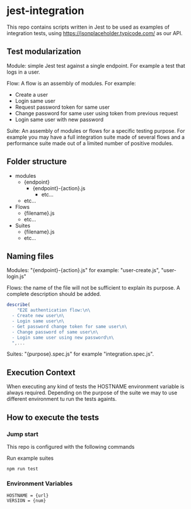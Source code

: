 # jest-integration

This repo contains scripts written in Jest to be used as examples of integration tests, using https://jsonplaceholder.typicode.com/ as our API.

## Test modularization

Module: simple Jest test against a single endpoint. For example a test that logs
in a user.

Flow: A flow is an assembly of modules.
For example:

- Create a user
- Login same user
- Request password token for same user
- Change password for same user using token from previous request
- Login same user with new password

Suite: An assembly of modules or flows for a specific testing purpose.
For example you may have a full integration suite made of several flows and a
performance suite made out of a limited number of positive modules.

## Folder structure

- modules
  - {endpoint}
    - {endpoint}-{action}.js
      - etc...
  - etc...
- Flows
  - {filename}.js
  - etc...
- Suites
  - {filename}.js
  - etc...

## Naming files

Modules: "{endpoint}-{action}.js" for example: "user-create.js", "user-login.js"

Flows: the name of the file will not be sufficient to explain its purpose. A
complete description should be added.

```JavaScript
describe(
    "E2E authentication flow:\n\
  - Create new user\n\
  - Login same user\n\
  - Get password change token for same user\n\
  - Change password of same user\n\
  - Login same user using new password\n\
  ",...
```

Suites: "{purpose}.spec.js" for example "integration.spec.js".

## Execution Context

When executing any kind of tests the HOSTNAME environment variable is always
required. Depending on the purpose of the suite we may to use different
environment tu run the tests againts.

## How to execute the tests

### Jump start

This repo is configured with the following commands

Run example suites

```console
npm run test
```

### Environment Variables

```console
HOSTNAME = {url}
VERSION = {num}
```
